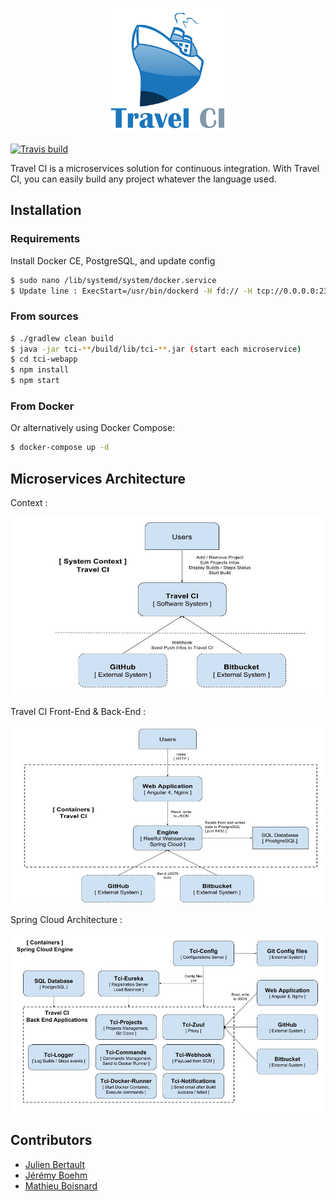 <p align="center">
  <img src="https://github.com/Travel-CI/tci-project/blob/dev/travelci/logo.png"/>
</p>

[![Travis build](https://img.shields.io/travis/Travel-CI/tci-project.svg)](https://travis-ci.org/Travel-CI/tci-project)


Travel CI is a microservices solution for continuous integration.
With Travel CI, you can easily build any project whatever the language used.

## Installation

### Requirements

Install Docker CE, PostgreSQL, and update config

```bash
$ sudo nano /lib/systemd/system/docker.service
$ Update line : ExecStart=/usr/bin/dockerd -H fd:// -H tcp://0.0.0.0:2375 -H unix:///var/run/docker.sock
```

### From sources

```bash
$ ./gradlew clean build
$ java -jar tci-**/build/lib/tci-**.jar (start each microservice)
$ cd tci-webapp
$ npm install
$ npm start
```

### From Docker

Or alternatively using Docker Compose:

```bash
$ docker-compose up -d
```

## Microservices Architecture

Context :
<p align="center">
  <img src="https://github.com/Travel-CI/tci-project/blob/dev/travelci/C1-diagram.jpg"/>
</p>
Travel CI Front-End & Back-End :
<p align="center">
  <img src="https://github.com/Travel-CI/tci-project/blob/dev/travelci/C2-diagram.jpg"/>
</p>
Spring Cloud Architecture :
<p align="center">
  <img src="https://github.com/Travel-CI/tci-project/blob/dev/travelci/C2-engine-diagram.jpg"/>
</p>

## Contributors

 - [Julien Bertault](https://github.com/juliiien)
 - [Jérémy Boehm](https://github.com/jeremyboehm)
 - [Mathieu Boisnard](https://github.com/mboisnard)
